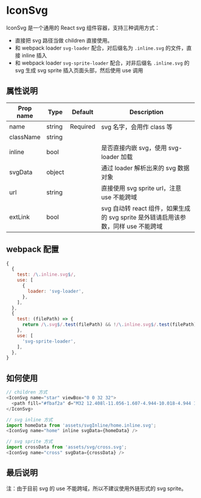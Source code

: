 # IconSvg

IconSvg 是一个通用的 React svg 组件容器，支持三种调用方式：

- 直接把 svg 路径当做 children 直接使用。
- 和 webpack loader `svg-loader` 配合，对后缀名为 `.inline.svg` 的文件，直接 inline 插入
- 和 webpack loader `svg-sprite-loader` 配合，对非后缀名 `.inline.svg` 的 svg 生成 svg sprite 插入页面头部，然后使用 use 调用

## 属性说明

|Prop name | Type | Default | Description |
| -------- | ---- | ------- | ----------- |
|name	|string	|Required	|svg 名字，会用作 class 等|
|className|	string	|||	
|inline	|bool		||是否直接内嵌 svg，使用 svg-loader 加载|
|svgData|	object	|	|通过 loader 解析出来的 svg 数据对象|
|url|	string	|	|直接使用 svg sprite url，注意 use 不能跨域|
|extLink|	bool		| |svg 自动转 react 组件，如果生成的 svg sprite 是外链请启用该参数，同样 use 不能跨域|

## webpack 配置

```js
{
  {
    test: /\.inline.svg$/,
    use: [
      {
        loader: 'svg-loader',
      },
    ],
  },
  {
    test: (filePath) => {
      return /\.svg$/.test(filePath) && !/\.inline.svg$/.test(filePath);
    },
    use: [
      'svg-sprite-loader',
    ],
  },
}
```

## 如何使用

```js
// children 方式
<IconSvg name="star" viewBox="0 0 32 32">
  <path fill="#fbaf2a" d="M32 12.408l-11.056-1.607-4.944-10.018-4.944 10.018-11.056 1.607 8 7.798-1.889 11.011 9.889-5.199 9.889 5.199-1.889-11.011 8-7.798z" />
</IconSvg>

// svg inline 方式
import homeData from 'assets/svgInline/home.inline.svg';
<IconSvg name="home" inline svgData={homeData} />

// svg sprite 方式
import crossData from 'assets/svg/cross.svg';
<IconSvg name="cross" svgData={crossData} />
```

## 最后说明

注：由于目前 svg 的 use 不能跨域，所以不建议使用外链形式的 svg sprite。